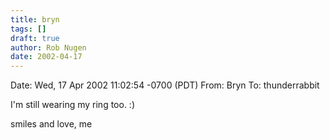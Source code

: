 ```yaml
---
title: bryn
tags: []
draft: true
author: Rob Nugen
date: 2002-04-17
---
```


Date: Wed, 17 Apr 2002 11:02:54 -0700 (PDT)
From: Bryn
To: thunderrabbit

I'm still wearing my ring too. :)

smiles and love,
me
